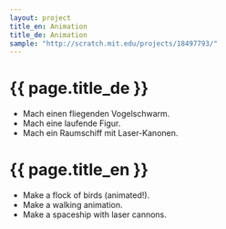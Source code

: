 ```yaml
---
layout: project
title_en: Animation
title_de: Animation
sample: "http://scratch.mit.edu/projects/18497793/"
---
```


# {{ page.title_de }}

* Mach einen fliegenden Vogelschwarm.
* Mach eine laufende Figur.
* Mach ein Raumschiff mit Laser-Kanonen.

# {{ page.title_en }}

* Make a flock of birds (animated!).
* Make a walking animation.
* Make a spaceship with laser cannons.
